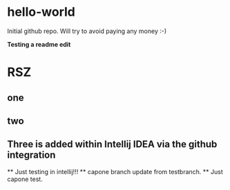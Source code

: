 # hello-world
Initial github repo. Will try to avoid paying any money :-)

**Testing a readme edit**
# RSZ
## one
## two
## Three is added within Intellij IDEA via the github integration




** Just testing in intellij!!!
** capone branch update from testbranch.
** Just capone test.

